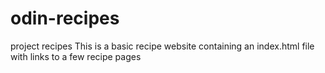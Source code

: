 # odin-recipes
project recipes
This is a basic recipe website containing an index.html file with links to a few recipe pages

